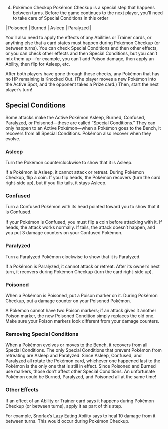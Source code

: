 4. Pokémon Checkup
Pokémon Checkup is a special step that happens between turns. Before the game continues to the next player, you’ll need to take care of Special
Conditions in this order

| Poisoned | Burned | Asleep | Paralyzed |

You’ll also need to apply the effects of any Abilities or Trainer cards, or anything else that a card states must happen during Pokémon Checkup (or
between turns). You can check Special Conditions and then other effects, or you can check other effects and then Special Conditions, but you can’t
mix them up—for example, you can’t add Poison damage, then apply an Ability, then flip for Asleep, etc.

After both players have gone through these checks, any Pokémon that has no HP remaining is Knocked Out. (The player moves a new Pokémon
into the Active Spot, and the opponent takes a Prize card.) Then, start the next player’s turn!

## Special Conditions
Some attacks make the Active Pokémon Asleep, Burned, Confused, Paralyzed, or Poisoned—these are called “Special Conditions.” They can
only happen to an Active Pokémon—when a Pokémon goes to the Bench, it recovers from all Special Conditions. Pokémon also recover when
they evolve.

### Asleep
Turn the Pokémon counterclockwise to show that it is Asleep.

If a Pokémon is Asleep, it cannot attack or retreat. During Pokémon Checkup, flip a coin. If you flip heads,
the Pokémon recovers (turn the card right-side up), but if you flip tails, it stays Asleep.

### Confused
Turn a Confused Pokémon with its head pointed toward you to show that it is Confused.

If your Pokémon is Confused, you must flip a coin before attacking with it. If heads, the attack works
normally. If tails, the attack doesn’t happen, and you put 3 damage counters on your Confused Pokémon.

### Paralyzed
Turn a Paralyzed Pokémon clockwise to show that it is Paralyzed.

If a Pokémon is Paralyzed, it cannot attack or retreat. After its owner’s next turn, it recovers during
Pokémon Checkup (turn the card right-side up).

### Poisoned
When a Pokémon is Poisoned, put a Poison marker on it. During Pokémon Checkup, put a damage counter
on your Poisoned Pokémon.

A Pokémon cannot have two Poison markers; if an attack gives it another Poison marker,
the new Poisoned Condition simply replaces the old one. Make sure your Poison markers look different
from your damage counters.

### Removing Special Conditions
When a Pokémon evolves or moves to the Bench, it recovers from all Special Conditions. The only Special Conditions that prevent Pokémon from
retreating are Asleep and Paralyzed. Since Asleep, Confused, and Paralyzed all rotate the Pokémon card, whichever one happened last to the
Pokémon is the only one that is still in effect. Since Poisoned and Burned use markers, those don’t affect other Special Conditions. An unfortunate
Pokémon could be Burned, Paralyzed, and Poisoned all at the same time!

### Other Effects
If an effect of an Ability or Trainer card says it happens during Pokémon Checkup (or between turns),
apply it as part of this step.

For example, Snorlax’s Lazy Eating Ability says to heal 10 damage from it between turns.
This would occur during Pokémon Checkup. 
